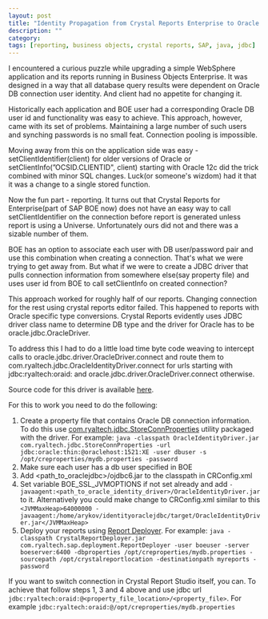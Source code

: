 ```yaml
---
layout: post
title: "Identity Propagation from Crystal Reports Enterprise to Oracle DB"
description: ""
category:
tags: [reporting, business objects, crystal reports, SAP, java, jdbc]
---
```


I encountered a curious puzzle while upgrading a simple WebSphere application and its reports running in Business Objects Enterprise. It was designed in a way that all database query results were dependent on Oracle DB connection user identity. And client had no appetite for changing it.

Historically each application and BOE user had a corresponding Oracle DB user id and functionality was easy to achieve. This approach, however, came with its set of problems. Maintaining a large number of such users and synching passwords is no small feat. Connection pooling is impossible.

Moving away from this on the application side was easy - setClientIdentifier(client) for older versions of Oracle or setClientInfo(”OCSID.CLIENTID", client) starting with Oracle 12c did the trick combined with minor SQL changes. Luck(or someone's wizdom) had it that it was a change to a single stored function.

Now the fun part - reporting.  It turns out that Crystal Reports for Enterprise(part of SAP BOE now) does not have an easy way to call setClientIdentifier on the connection before report is generated unless report is using a Universe. Unfortunately ours did not and there was a sizable number of them.

BOE has an option to associate each user with DB user/password pair and use this combination when creating a connection. That's what we were trying to get away from. But what if we were to create a JDBC driver that pulls connection information from somewhere else(say property file) and uses user id  from BOE to call setClientInfo on created connection?

This approach worked for roughly half of our reports. Changing connection for the rest using crystal reports editor failed. This happened to reports with Oracle specific type conversions. Crystal Reports evidently uses JDBC driver class name to determine DB type and the driver for Oracle has to be oracle.jdbc.OracleDriver. 

To address this I had to do a little load time byte code weaving to intercept calls to oracle.jdbc.driver.OracleDriver.connect and route them to com.ryaltech.jdbc.OracleIdentityDriver.connect for urls starting with jdbc:ryaltech:oraid: and oracle.jdbc.driver.OracleDriver.connect otherwise. 
 
Source code for this driver is available [here](https://github.com/arykov/identityoraclejdbc). 

For this to work you need to do the following:

1.  Create a property file that contains Oracle DB connection information. To do this use [com.ryaltech.jdbc.StoreConnProperties](https://github.com/arykov/identityoraclejdbc/blob/master/src/main/java/com/ryaltech/jdbc/StoreConnProperties.java) utility packaged with the driver. For example: `java -classpath OracleIdentityDriver.jar com.ryaltech.jdbc.StoreConnProperties -url jdbc:oracle:thin:@oraclehost:1521:XE -user dbuser -s /opt/creproperties/mydb.properties -password`
2.  Make sure each user has a db user specified in BOE 
3.  Add <path_to_oraclejdbc>/ojdbc6.jar to the classpath in CRConfig.xml
4.  Set variable BOE_SSL_JVMOPTIONS if not set already and add `-javaagent:<path_to_oracle_identity_driver>/OracleIdentityDriver.jar` to it. Alternatively you could make change to CRConfig.xml similar to this `<JVMMaxHeap>64000000 -javaagent:/home/arykov/identityoraclejdbc/target/OracleIdentityDriver.jar</JVMMaxHeap>` 
5.  Deploy your reports using [Report Deployer](https://github.com/arykov/CrystalReportDeployer). For example: `java -classpath CrystalReportDeployer.jar com.ryaltech.sap.deployment.ReportDeployer -user boeuser -server boeserver:6400 -dbproperties /opt/creproperties/mydb.properties -sourcepath /opt/crystalreportlocation -destinationpath myreports -password`

If you want to switch connection in Crystal Report Studio itself, you can. To achieve that follow steps 1, 3 and 4 above and use jdbc url `jdbc:ryaltech:oraid:@<property_file_location>/<property_file>`. For example `jdbc:ryaltech:oraid:@/opt/creproperties/mydb.properties`
